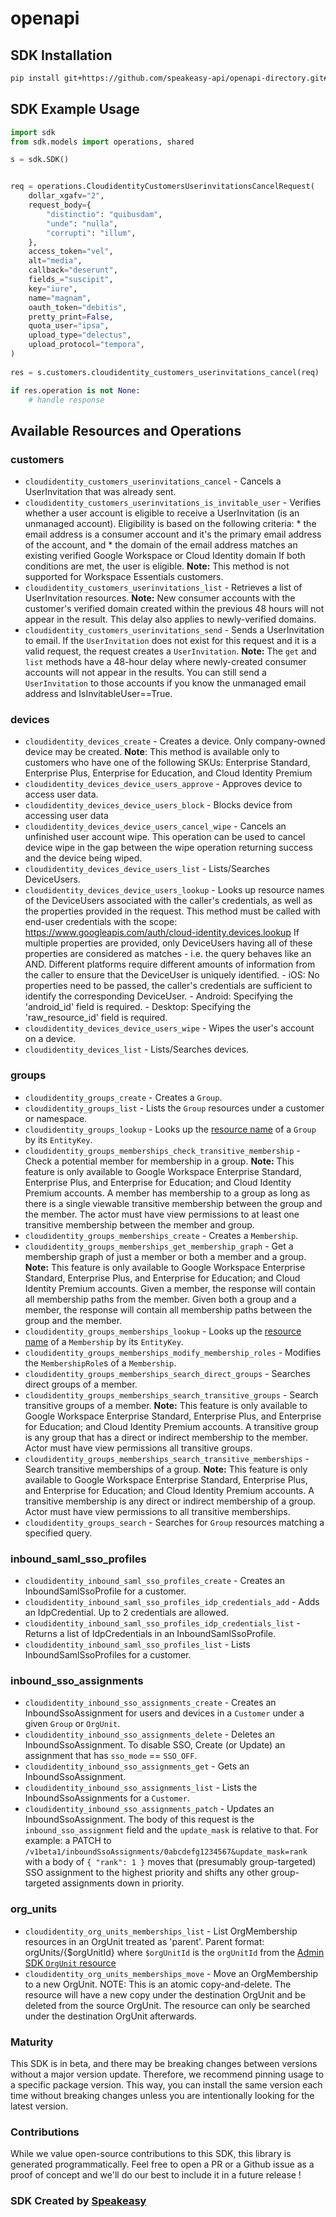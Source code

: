 # openapi

<!-- Start SDK Installation -->
## SDK Installation

```bash
pip install git+https://github.com/speakeasy-api/openapi-directory.git#subdirectory=SDKs/googleapis.com/cloudidentity/v1beta1/python
```
<!-- End SDK Installation -->

## SDK Example Usage
<!-- Start SDK Example Usage -->
```python
import sdk
from sdk.models import operations, shared

s = sdk.SDK()


req = operations.CloudidentityCustomersUserinvitationsCancelRequest(
    dollar_xgafv="2",
    request_body={
        "distinctio": "quibusdam",
        "unde": "nulla",
        "corrupti": "illum",
    },
    access_token="vel",
    alt="media",
    callback="deserunt",
    fields_="suscipit",
    key="iure",
    name="magnam",
    oauth_token="debitis",
    pretty_print=False,
    quota_user="ipsa",
    upload_type="delectus",
    upload_protocol="tempora",
)
    
res = s.customers.cloudidentity_customers_userinvitations_cancel(req)

if res.operation is not None:
    # handle response
```
<!-- End SDK Example Usage -->

<!-- Start SDK Available Operations -->
## Available Resources and Operations


### customers

* `cloudidentity_customers_userinvitations_cancel` - Cancels a UserInvitation that was already sent.
* `cloudidentity_customers_userinvitations_is_invitable_user` - Verifies whether a user account is eligible to receive a UserInvitation (is an unmanaged account). Eligibility is based on the following criteria: * the email address is a consumer account and it's the primary email address of the account, and * the domain of the email address matches an existing verified Google Workspace or Cloud Identity domain If both conditions are met, the user is eligible. **Note:** This method is not supported for Workspace Essentials customers.
* `cloudidentity_customers_userinvitations_list` - Retrieves a list of UserInvitation resources. **Note:** New consumer accounts with the customer's verified domain created within the previous 48 hours will not appear in the result. This delay also applies to newly-verified domains.
* `cloudidentity_customers_userinvitations_send` - Sends a UserInvitation to email. If the `UserInvitation` does not exist for this request and it is a valid request, the request creates a `UserInvitation`. **Note:** The `get` and `list` methods have a 48-hour delay where newly-created consumer accounts will not appear in the results. You can still send a `UserInvitation` to those accounts if you know the unmanaged email address and IsInvitableUser==True.

### devices

* `cloudidentity_devices_create` - Creates a device. Only company-owned device may be created. **Note**: This method is available only to customers who have one of the following SKUs: Enterprise Standard, Enterprise Plus, Enterprise for Education, and Cloud Identity Premium
* `cloudidentity_devices_device_users_approve` - Approves device to access user data.
* `cloudidentity_devices_device_users_block` - Blocks device from accessing user data
* `cloudidentity_devices_device_users_cancel_wipe` - Cancels an unfinished user account wipe. This operation can be used to cancel device wipe in the gap between the wipe operation returning success and the device being wiped.
* `cloudidentity_devices_device_users_list` - Lists/Searches DeviceUsers.
* `cloudidentity_devices_device_users_lookup` - Looks up resource names of the DeviceUsers associated with the caller's credentials, as well as the properties provided in the request. This method must be called with end-user credentials with the scope: https://www.googleapis.com/auth/cloud-identity.devices.lookup If multiple properties are provided, only DeviceUsers having all of these properties are considered as matches - i.e. the query behaves like an AND. Different platforms require different amounts of information from the caller to ensure that the DeviceUser is uniquely identified. - iOS: No properties need to be passed, the caller's credentials are sufficient to identify the corresponding DeviceUser. - Android: Specifying the 'android_id' field is required. - Desktop: Specifying the 'raw_resource_id' field is required.
* `cloudidentity_devices_device_users_wipe` - Wipes the user's account on a device.
* `cloudidentity_devices_list` - Lists/Searches devices.

### groups

* `cloudidentity_groups_create` - Creates a `Group`.
* `cloudidentity_groups_list` - Lists the `Group` resources under a customer or namespace.
* `cloudidentity_groups_lookup` - Looks up the [resource name](https://cloud.google.com/apis/design/resource_names) of a `Group` by its `EntityKey`.
* `cloudidentity_groups_memberships_check_transitive_membership` - Check a potential member for membership in a group. **Note:** This feature is only available to Google Workspace Enterprise Standard, Enterprise Plus, and Enterprise for Education; and Cloud Identity Premium accounts. A member has membership to a group as long as there is a single viewable transitive membership between the group and the member. The actor must have view permissions to at least one transitive membership between the member and group.
* `cloudidentity_groups_memberships_create` - Creates a `Membership`.
* `cloudidentity_groups_memberships_get_membership_graph` - Get a membership graph of just a member or both a member and a group. **Note:** This feature is only available to Google Workspace Enterprise Standard, Enterprise Plus, and Enterprise for Education; and Cloud Identity Premium accounts. Given a member, the response will contain all membership paths from the member. Given both a group and a member, the response will contain all membership paths between the group and the member.
* `cloudidentity_groups_memberships_lookup` - Looks up the [resource name](https://cloud.google.com/apis/design/resource_names) of a `Membership` by its `EntityKey`.
* `cloudidentity_groups_memberships_modify_membership_roles` - Modifies the `MembershipRole`s of a `Membership`.
* `cloudidentity_groups_memberships_search_direct_groups` - Searches direct groups of a member.
* `cloudidentity_groups_memberships_search_transitive_groups` - Search transitive groups of a member. **Note:** This feature is only available to Google Workspace Enterprise Standard, Enterprise Plus, and Enterprise for Education; and Cloud Identity Premium accounts. A transitive group is any group that has a direct or indirect membership to the member. Actor must have view permissions all transitive groups.
* `cloudidentity_groups_memberships_search_transitive_memberships` - Search transitive memberships of a group. **Note:** This feature is only available to Google Workspace Enterprise Standard, Enterprise Plus, and Enterprise for Education; and Cloud Identity Premium accounts. A transitive membership is any direct or indirect membership of a group. Actor must have view permissions to all transitive memberships.
* `cloudidentity_groups_search` - Searches for `Group` resources matching a specified query.

### inbound_saml_sso_profiles

* `cloudidentity_inbound_saml_sso_profiles_create` - Creates an InboundSamlSsoProfile for a customer.
* `cloudidentity_inbound_saml_sso_profiles_idp_credentials_add` - Adds an IdpCredential. Up to 2 credentials are allowed.
* `cloudidentity_inbound_saml_sso_profiles_idp_credentials_list` - Returns a list of IdpCredentials in an InboundSamlSsoProfile.
* `cloudidentity_inbound_saml_sso_profiles_list` - Lists InboundSamlSsoProfiles for a customer.

### inbound_sso_assignments

* `cloudidentity_inbound_sso_assignments_create` - Creates an InboundSsoAssignment for users and devices in a `Customer` under a given `Group` or `OrgUnit`.
* `cloudidentity_inbound_sso_assignments_delete` - Deletes an InboundSsoAssignment. To disable SSO, Create (or Update) an assignment that has `sso_mode` == `SSO_OFF`.
* `cloudidentity_inbound_sso_assignments_get` - Gets an InboundSsoAssignment.
* `cloudidentity_inbound_sso_assignments_list` - Lists the InboundSsoAssignments for a `Customer`.
* `cloudidentity_inbound_sso_assignments_patch` - Updates an InboundSsoAssignment. The body of this request is the `inbound_sso_assignment` field and the `update_mask` is relative to that. For example: a PATCH to `/v1beta1/inboundSsoAssignments/0abcdefg1234567&update_mask=rank` with a body of `{ "rank": 1 }` moves that (presumably group-targeted) SSO assignment to the highest priority and shifts any other group-targeted assignments down in priority.

### org_units

* `cloudidentity_org_units_memberships_list` - List OrgMembership resources in an OrgUnit treated as 'parent'. Parent format: orgUnits/{$orgUnitId} where `$orgUnitId` is the `orgUnitId` from the [Admin SDK `OrgUnit` resource](https://developers.google.com/admin-sdk/directory/reference/rest/v1/orgunits)
* `cloudidentity_org_units_memberships_move` - Move an OrgMembership to a new OrgUnit. NOTE: This is an atomic copy-and-delete. The resource will have a new copy under the destination OrgUnit and be deleted from the source OrgUnit. The resource can only be searched under the destination OrgUnit afterwards.
<!-- End SDK Available Operations -->

### Maturity

This SDK is in beta, and there may be breaking changes between versions without a major version update. Therefore, we recommend pinning usage
to a specific package version. This way, you can install the same version each time without breaking changes unless you are intentionally
looking for the latest version.

### Contributions

While we value open-source contributions to this SDK, this library is generated programmatically.
Feel free to open a PR or a Github issue as a proof of concept and we'll do our best to include it in a future release !

### SDK Created by [Speakeasy](https://docs.speakeasyapi.dev/docs/using-speakeasy/client-sdks)
